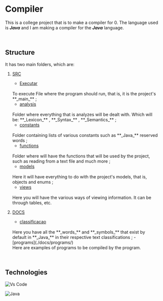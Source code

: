 # Compiler

This is a college project that is to make a compiler for 0. The language used is **_Java_** and I am making a compiler for the **_Java_** language.

<br>

## Structure

It has two main folders, which are:
1. [SRC](./src)
    - [Executar](./src/Executar.java)
    <br> 
    To execute File where the program should run, that is, it is the project's **_main_** ;

    - [analysis](./src/analysis/) 
    <br> 
    Folder where everything that is analyzes will be dealt with. Which will be: **_Lexicon_** , **_Syntax_** , **_Semantics_** ;

    - [constants](./src/constants/)
    <br>
    Folder containing lists of various constants such as **_Java_** reserved words ;

    - [functions](./src/functions/)
    <br>
    Folder where will have the functions that will be used by the project, such as reading from a text file and much more ;

    - [models](./src/models/)
    <br>
    Here it will have everything to do with the project's models, that is, objects and enums ;

    - [views](./src/views/)
    <br>
    Here you will have the various ways of viewing information. It can be through tables, etc.

2. [DOCS](./docs/)
    - [classificacao](./docs/classificacao/)
    <br>
    Here you have all the **_words_** and **_symbols_** that exist by default in **_Java_** in their respective text classifications ;
    - [programs](./docs/programs/)
    <br>
    Here are examples of programs to be compiled by the program.

<br>

## Technologies

![Vs Code](https://img.shields.io/badge/Visual_Studio_Code-0078D4?style=for-the-badge&logo=visual%20studio%20code&logoColor=white)

![Java](https://img.shields.io/badge/Java-ED8B00?style=for-the-badge&logo=openjdk&logoColor=white)